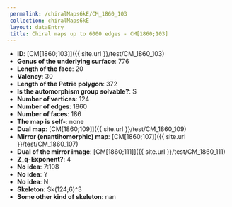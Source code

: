 ```yaml
--- 
 permalink: /chiralMaps6kE/CM_1860_103 
 collection: chiralMaps6kE
 layout: dataEntry
 title: Chiral maps up to 6000 edges - CM[1860;103]
---
```


- **ID**: [CM[1860;103]]({{ site.url }}/test/CM_1860_103)
- **Genus of the underlying surface**: 776
- **Length of the face**: 20
- **Valency**: 30
- **Length of the Petrie polygon**: 372
- **Is the automorphism group solvable?**: S
- **Number of vertices**: 124
- **Number of edges**: 1860
- **Number of faces**: 186
- **The map is self-**: none
- **Dual map**: [CM[1860;109]]({{ site.url }}/test/CM_1860_109)
- **Mirror (enantihomorphic) map**: [CM[1860;107]]({{ site.url }}/test/CM_1860_107)
- **Dual of the mirror image**: [CM[1860;111]]({{ site.url }}/test/CM_1860_111)
- **Z_q-Exponent?**: 4
- **No idea**:  7:108
- **No idea**: Y
- **No idea**: N
- **Skeleton**: Sk(124;6)^3
- **Some other kind of skeleton**: nan
